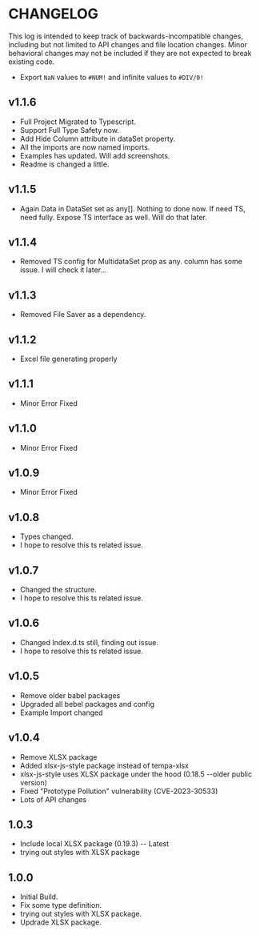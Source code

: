 # CHANGELOG

This log is intended to keep track of backwards-incompatible changes, including
but not limited to API changes and file location changes.  Minor behavioral
changes may not be included if they are not expected to break existing code.

* Export `NaN` values to `#NUM!` and infinite values to `#DIV/0!`

## v1.1.6

* Full Project Migrated to Typescript.
* Support Full Type Safety now.
* Add Hide Column attribute in dataSet property.
* All the imports are now named imports.
* Examples has updated. Will add screenshots.
* Readme is changed a little.

## v1.1.5

* Again Data in DataSet set as any[]. Nothing to done now. If need TS, need fully. Expose TS interface as well. Will do that later.


## v1.1.4

* Removed TS config for MultidataSet prop as any. column has some issue. I will check it later...

## v1.1.3

* Removed File Saver as a dependency.

## v1.1.2

* Excel file generating properly


## v1.1.1

* Minor Error Fixed

## v1.1.0

* Minor Error Fixed


## v1.0.9

* Minor Error Fixed

## v1.0.8

* Types changed.
* I hope to resolve this ts related issue.

## v1.0.7

* Changed the structure.
* I hope to resolve this ts related issue.

## v1.0.6

* Changed Index.d.ts still, finding out issue.
* I hope to resolve this ts related issue.

## v1.0.5

* Remove older babel packages
* Upgraded all bebel packages and config
* Example Import changed

## v1.0.4

* Remove XLSX package
* Added xlsx-js-style package instead of tempa-xlsx 
* xlsx-js-style uses XLSX package under the hood (0.18.5 --older public version)
* Fixed "Prototype Pollution" vulnerability (CVE-2023-30533)
* Lots of API changes

## 1.0.3

* Include local XLSX package (0.19.3) -- Latest
* trying out styles with XLSX package

## 1.0.0

* Initial Build.
* Fix some type definition.
* trying out styles with XLSX package.
* Updrade XLSX package.